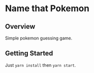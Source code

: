 # Name that Pokemon

## Overview

Simple pokemon guessing game.

## Getting Started

Just `yarn install` then `yarn start`.
